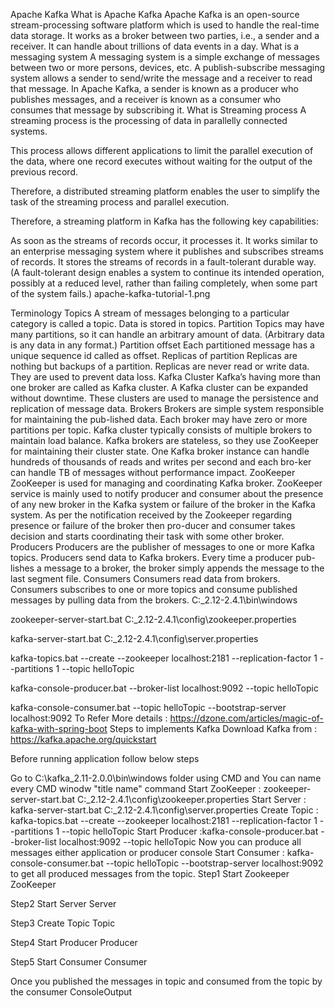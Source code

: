 Apache Kafka
What is Apache Kafka
Apache Kafka is an open-source stream-processing software platform which is used to handle the real-time data storage.
It works as a broker between two parties, i.e., a sender and a receiver.
It can handle about trillions of data events in a day.
What is a messaging system
A messaging system is a simple exchange of messages between two or more persons, devices, etc.
A publish-subscribe messaging system allows a sender to send/write the message and a receiver to read that message.
In Apache Kafka, a sender is known as a producer who publishes messages, and a receiver is known as a consumer who consumes that message by subscribing it.
What is Streaming process
A streaming process is the processing of data in parallelly connected systems.

This process allows different applications to limit the parallel execution of the data, where one record executes without waiting for the output of the previous record.

Therefore, a distributed streaming platform enables the user to simplify the task of the streaming process and parallel execution.

Therefore, a streaming platform in Kafka has the following key capabilities:

As soon as the streams of records occur, it processes it.
It works similar to an enterprise messaging system where it publishes and subscribes streams of records.
It stores the streams of records in a fault-tolerant durable way. (A fault-tolerant design enables a system to continue its intended operation, possibly at a reduced level, rather than failing completely, when some part of the system fails.)
apache-kafka-tutorial-1.png

Terminology
Topics
A stream of messages belonging to a particular category is called a topic. Data is stored in topics.
Partition
Topics may have many partitions, so it can handle an arbitrary amount of data. (Arbitrary data is any data in any format.)
Partition offset
Each partitioned message has a unique sequence id called as offset.
Replicas of partition
Replicas are nothing but backups of a partition. Replicas are never read or write data. They are used to prevent data loss.
Kafka Cluster
Kafka’s having more than one broker are called as Kafka cluster.
A Kafka cluster can be expanded without downtime.
These clusters are used to manage the persistence and replication of message data.
Brokers
Brokers are simple system responsible for maintaining the pub-lished data.
Each broker may have zero or more partitions per topic.
Kafka cluster typically consists of multiple brokers to maintain load balance.
Kafka brokers are stateless, so they use ZooKeeper for maintaining their cluster state.
One Kafka broker instance can handle hundreds of thousands of reads and writes per second and each bro-ker can handle TB of messages without performance impact.
ZooKeeper
ZooKeeper is used for managing and coordinating Kafka broker.
ZooKeeper service is mainly used to notify producer and consumer about the presence of any new broker in the Kafka system or failure of the broker in the Kafka system.
As per the notification received by the Zookeeper regarding presence or failure of the broker then pro-ducer and consumer takes decision and starts coordinating their task with some other broker.
Producers
Producers are the publisher of messages to one or more Kafka topics.
Producers send data to Kafka brokers. Every time a producer pub-lishes a message to a broker, the broker simply appends the message to the last segment file.
Consumers
Consumers read data from brokers.
Consumers subscribes to one or more topics and consume published messages by pulling data from the brokers.
C:\_2.12-2.4.1\bin\windows

zookeeper-server-start.bat C:\_2.12-2.4.1\config\zookeeper.properties

kafka-server-start.bat C:\_2.12-2.4.1\config\server.properties

kafka-topics.bat --create --zookeeper localhost:2181 --replication-factor 1 --partitions 1 --topic helloTopic

kafka-console-producer.bat --broker-list localhost:9092 --topic helloTopic

kafka-console-consumer.bat --topic helloTopic --bootstrap-server localhost:9092
To Refer More details : https://dzone.com/articles/magic-of-kafka-with-spring-boot
Steps to implements Kafka
Download Kafka from : https://kafka.apache.org/quickstart

Before running application follow below steps

Go to C:\kafka_2.11-2.0.0\bin\windows folder using CMD and
You can name every CMD winodw "title name" command
Start ZooKeeper : zookeeper-server-start.bat C:_2.12-2.4.1\config\zookeeper.properties
Start Server : kafka-server-start.bat C:_2.12-2.4.1\config\server.properties
Create Topic : kafka-topics.bat --create --zookeeper localhost:2181 --replication-factor 1 --partitions 1 --topic helloTopic
Start Producer :kafka-console-producer.bat --broker-list localhost:9092 --topic helloTopic
Now you can produce all messages either application or producer console
Start Consumer : kafka-console-consumer.bat --topic helloTopic --bootstrap-server localhost:9092 to get all produced messages from the topic.
Step1 Start Zookeeper
ZooKeeper

Step2 Start Server
Server

Step3 Create Topic
Topic

Step4 Start Producer
Producer

Step5 Start Consumer
Consumer

Once you published the messages in topic and consumed from the topic by the consumer
ConsoleOutput

